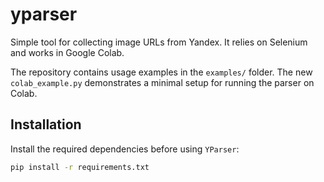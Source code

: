 # yparser

Simple tool for collecting image URLs from Yandex. It relies on Selenium and works in Google Colab.

The repository contains usage examples in the `examples/` folder. The new `colab_example.py` demonstrates a minimal setup for running the parser on Colab.

## Installation

Install the required dependencies before using `YParser`:

```bash
pip install -r requirements.txt
```
